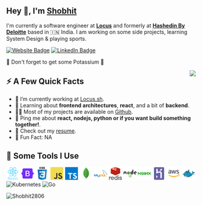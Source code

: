 <h2>Hey 👋, I'm <a href="https://shobhit-garg.netlify.app/">Shobhit</a></h2>
<p>I'm currently a software engineer at <strong><a href="https://locus.sh/">Locus</a></strong> and formerly at <strong><a href="https://hashedin.com/">Hashedin By Deloitte</a></strong> based in 🇮🇳 India. I am working on some side projects, learning System Design & playing sports.</p>
<p><a href="https://shobhit-garg.netlify.app/"><img src="https://img.shields.io/badge/-Portfolio-000000?style=flat&logoColor=white&label=SG" alt="Website Badge"></a> <a href="https://www.linkedin.com/in/shobhit-garg-30679416a/"><img src="https://img.shields.io/badge/-LinkedIn-0077B5?style=flat&logo=linkedin&logoColor=white" alt="LinkedIn Badge"></a> </p>
<p>🍌 Don't forget to get some Potassium 🍌</p>
<img align="right" src="https://media1.giphy.com/media/13HgwGsXF0aiGY/giphy.gif" />
<h2>⚡️ A Few Quick Facts</h2>
<ul>
<li>🔭 I’m currently working at <a href="https://locus.sh/">Locus.sh</a>.</li>
<li>🧐 Learning about <strong>frontend architectures</strong>, <strong>react</strong>, and a bit of <strong>backend</strong>.</li>
<li>👨‍💻 Most of my projects are available on <a href="https://github.com/Shobhit2806">Github</a>.</li>
<li>💬 Ping me about <strong>react, nodejs, python or if you want build something together!</strong>.</li>
<li>📙 Check out my <a href="https://drive.google.com/file/d/1W9BLRf45N9jGFK2FMb47YyW_WjDZM6zV/view">resume</a>.</li>
<li>🎉 Fun Fact: NA </li>
</ul>
<!-- <h2>✒️ Recent Posts</h2>
<details>
    <summary>Explore</summary>
    <li><a target="_blank" href="https://blog.stanleylim.me/maximizing-efficiency-and-impact---why-i-choose-mermaid-for-graph-creation">Maximizing Efficiency and Impact - Why I Choose Mermaid for Graph Creation — June 19, 2023</a></li><li><a target="_blank" href="https://blog.stanleylim.me/til-how-casing-can-break-netlify-functions">TIL How Casing Can Break Netlify Functions — February 27, 2023</a></li><li><a target="_blank" href="https://blog.stanleylim.me/godaddy-redirect-hack">GoDaddy Redirect Hack — December 20, 2022</a></li><li><a target="_blank" href="https://blog.stanleylim.me/airpods-not-charging-on-windows">Airpods Not Charging on Windows — August 19, 2022</a></li><li><a target="_blank" href="https://blog.stanleylim.me/the-fastest-way-to-develop-and-deploy-your-next-project">⚡ The Fastest Way to Develop and Deploy Your Next Project — June 09, 2022</a></li>
</details>
<p><a target="_blank" href="https://blog.stanleylim.me">Read More</a></p> -->
<h2>🚀 Some Tools I Use</h2>
<p align="left">
<img src="https://raw.githubusercontent.com/devicons/devicon/master/icons/react/react-original-wordmark.svg" alt="react" width="35" height="35" />
<img src="https://raw.githubusercontent.com/devicons/devicon/master/icons/bootstrap/bootstrap-plain.svg" alt="bootstrap" width="35" height="35" />
<img src="https://raw.githubusercontent.com/devicons/devicon/master/icons/css3/css3-original-wordmark.svg" alt="css3" width="35" height="35" />
<img src="https://raw.githubusercontent.com/devicons/devicon/master/icons/javascript/javascript-original.svg" alt="javascript" width="35" height="35" />
<img src="https://raw.githubusercontent.com/devicons/devicon/master/icons/typescript/typescript-original.svg" alt="typescript" width="35" height="35" />
<img src="https://raw.githubusercontent.com/devicons/devicon/master/icons/mongodb/mongodb-original.svg" alt="mongodb" width="35" height="35" />
<img src="https://raw.githubusercontent.com/devicons/devicon/master/icons/mysql/mysql-original-wordmark.svg" alt="mysql" width="35" height="35" />
<img src="https://raw.githubusercontent.com/devicons/devicon/master/icons/redis/redis-original-wordmark.svg" alt="redis" width="35" height="35" />
<img src="https://raw.githubusercontent.com/devicons/devicon/master/icons/nodejs/nodejs-original-wordmark.svg" alt="nodejs" width="35" height="35" />
<img src="https://raw.githubusercontent.com/devicons/devicon/master/icons/nginx/nginx-original.svg" alt="nginx" width="35" height="35" />
<img src="https://raw.githubusercontent.com/devicons/devicon/master/icons/heroku/heroku-plain.svg" alt="heroku" width="35" height="35" />
<img src="https://raw.githubusercontent.com/github/explore/80688e429a7d4ef2fca1e82350fe8e3517d3494d/topics/aws/aws.png" alt="aws" width="35" height="35" />
<img src="https://raw.githubusercontent.com/devicons/devicon/master/icons/docker/docker-original.svg" alt="Docker" width="35" height="35" />
<img src="https://www.vectorlogo.zone/logos/kubernetes/kubernetes-icon.svg" alt="Kubernetes" width="35" height="35" />
<img src="https://cdn.jsdelivr.net/gh/devicons/devicon/icons/go/go-original.svg" alt="Go" width="35" height="35" />
</p>
<img src="https://github-readme-stats.vercel.app/api?username=Shobhit2806&show_icons=true&count_private=true" alt="Shobhit2806" />
